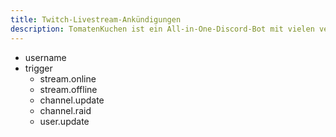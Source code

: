```yaml
---
title: Twitch-Livestream-Ankündigungen
description: TomatenKuchen ist ein All-in-One-Discord-Bot mit vielen verschiedenen Funktionen. Erklärt die Funktion und das Setup von Sticky-Nachrichten
---
```


- username
- trigger
	- stream.online
	- stream.offline
	- channel.update
	- channel.raid
	- user.update
